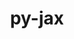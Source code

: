 ---
title: "py-jax"
layout: cache
categories: [package, develop]
meta: {"versions": ["0.4.23", "0.4.30", "0.4.31", "0.4.4"], "compilers": ["gcc@=11.4.0", "gcc@=9.4.0"], "oss": ["ubuntu20.04", "ubuntu22.04"], "platforms": ["linux"], "targets": ["neoverse_v1", "ppc64le", "x86_64_v3"], "stacks": ["e4s", "e4s-neoverse_v1", "e4s-power", "ml-linux-x86_64-cpu", "ml-linux-x86_64-cuda", "root"], "num_specs": 104, "num_specs_by_stack": {"root": 104, "e4s-power": 2, "e4s-neoverse_v1": 3, "ml-linux-x86_64-cuda": 5, "ml-linux-x86_64-cpu": 5, "e4s": 3}}
spec_details: [{"hash": "oaro3t2nt4hst43iwvtwwnfg7y76kdvm", "compiler": "gcc@=9.4.0", "versions": ["0.4.4"], "os": "ubuntu20.04", "platform": "linux", "target": "ppc64le", "variants": ["build_system=python_pip"], "stacks": ["root"], "size": "-", "tarball": "https://binaries.spack.io/develop/build_cache/linux-ubuntu20.04-ppc64le/gcc-9.4.0/py-jax-0.4.4/linux-ubuntu20.04-ppc64le-gcc-9.4.0-py-jax-0.4.4-oaro3t2nt4hst43iwvtwwnfg7y76kdvm.spack"}, {"hash": "dccth2jz7gqdrg4idaai7tel57sifqyf", "compiler": "gcc@=9.4.0", "versions": ["0.4.4"], "os": "ubuntu20.04", "platform": "linux", "target": "ppc64le", "variants": ["build_system=python_pip"], "stacks": ["root"], "size": "-", "tarball": "https://binaries.spack.io/develop/build_cache/linux-ubuntu20.04-ppc64le/gcc-9.4.0/py-jax-0.4.4/linux-ubuntu20.04-ppc64le-gcc-9.4.0-py-jax-0.4.4-dccth2jz7gqdrg4idaai7tel57sifqyf.spack"}, {"hash": "6dlxynffotd5rkxw5q2dsenbpqalytog", "compiler": "gcc@=9.4.0", "versions": ["0.4.4"], "os": "ubuntu20.04", "platform": "linux", "target": "ppc64le", "variants": ["build_system=python_pip"], "stacks": ["root"], "size": "-", "tarball": "https://binaries.spack.io/develop/build_cache/linux-ubuntu20.04-ppc64le/gcc-9.4.0/py-jax-0.4.4/linux-ubuntu20.04-ppc64le-gcc-9.4.0-py-jax-0.4.4-6dlxynffotd5rkxw5q2dsenbpqalytog.spack"}, {"hash": "gkgjfyw2xqquckhpsajz46fyd6gcrnwx", "compiler": "gcc@=9.4.0", "versions": ["0.4.4"], "os": "ubuntu20.04", "platform": "linux", "target": "ppc64le", "variants": ["build_system=python_pip"], "stacks": ["root"], "size": "-", "tarball": "https://binaries.spack.io/develop/build_cache/linux-ubuntu20.04-ppc64le/gcc-9.4.0/py-jax-0.4.4/linux-ubuntu20.04-ppc64le-gcc-9.4.0-py-jax-0.4.4-gkgjfyw2xqquckhpsajz46fyd6gcrnwx.spack"}, {"hash": "j3tche2fswq6nqj3cmkdz7gwjjz3rabn", "compiler": "gcc@=9.4.0", "versions": ["0.4.4"], "os": "ubuntu20.04", "platform": "linux", "target": "ppc64le", "variants": ["build_system=python_pip"], "stacks": ["root"], "size": "-", "tarball": "https://binaries.spack.io/develop/build_cache/linux-ubuntu20.04-ppc64le/gcc-9.4.0/py-jax-0.4.4/linux-ubuntu20.04-ppc64le-gcc-9.4.0-py-jax-0.4.4-j3tche2fswq6nqj3cmkdz7gwjjz3rabn.spack"}, {"hash": "eavczv3z2qdstg4hcxho6r3sot4z6rhy", "compiler": "gcc@=9.4.0", "versions": ["0.4.4"], "os": "ubuntu20.04", "platform": "linux", "target": "ppc64le", "variants": ["build_system=python_pip"], "stacks": ["root"], "size": "-", "tarball": "https://binaries.spack.io/develop/build_cache/linux-ubuntu20.04-ppc64le/gcc-9.4.0/py-jax-0.4.4/linux-ubuntu20.04-ppc64le-gcc-9.4.0-py-jax-0.4.4-eavczv3z2qdstg4hcxho6r3sot4z6rhy.spack"}, {"hash": "ltvii2ttt3jrdphb5dc7wg7uiddokhud", "compiler": "gcc@=9.4.0", "versions": ["0.4.4"], "os": "ubuntu20.04", "platform": "linux", "target": "ppc64le", "variants": ["build_system=python_pip"], "stacks": ["e4s-power", "root"], "size": "-", "tarball": "https://binaries.spack.io/develop/build_cache/linux-ubuntu20.04-ppc64le/gcc-9.4.0/py-jax-0.4.4/linux-ubuntu20.04-ppc64le-gcc-9.4.0-py-jax-0.4.4-ltvii2ttt3jrdphb5dc7wg7uiddokhud.spack"}, {"hash": "olwnu6445pr4s7jhwvp5a54evs5cqzsd", "compiler": "gcc@=9.4.0", "versions": ["0.4.4"], "os": "ubuntu20.04", "platform": "linux", "target": "ppc64le", "variants": ["build_system=python_pip"], "stacks": ["root"], "size": "-", "tarball": "https://binaries.spack.io/develop/build_cache/linux-ubuntu20.04-ppc64le/gcc-9.4.0/py-jax-0.4.4/linux-ubuntu20.04-ppc64le-gcc-9.4.0-py-jax-0.4.4-olwnu6445pr4s7jhwvp5a54evs5cqzsd.spack"}, {"hash": "tpeuwmims45ovlxyew2rgdse7fleqdk3", "compiler": "gcc@=9.4.0", "versions": ["0.4.4"], "os": "ubuntu20.04", "platform": "linux", "target": "ppc64le", "variants": ["build_system=python_pip"], "stacks": ["root"], "size": "-", "tarball": "https://binaries.spack.io/develop/build_cache/linux-ubuntu20.04-ppc64le/gcc-9.4.0/py-jax-0.4.4/linux-ubuntu20.04-ppc64le-gcc-9.4.0-py-jax-0.4.4-tpeuwmims45ovlxyew2rgdse7fleqdk3.spack"}, {"hash": "kemopgbcikyp4lbkd47h4mgryfal2lyw", "compiler": "gcc@=9.4.0", "versions": ["0.4.4"], "os": "ubuntu20.04", "platform": "linux", "target": "ppc64le", "variants": ["build_system=python_pip"], "stacks": ["root"], "size": "-", "tarball": "https://binaries.spack.io/develop/build_cache/linux-ubuntu20.04-ppc64le/gcc-9.4.0/py-jax-0.4.4/linux-ubuntu20.04-ppc64le-gcc-9.4.0-py-jax-0.4.4-kemopgbcikyp4lbkd47h4mgryfal2lyw.spack"}, {"hash": "skc7xzs5v63zwlllduosywxssfkwydlc", "compiler": "gcc@=9.4.0", "versions": ["0.4.4"], "os": "ubuntu20.04", "platform": "linux", "target": "ppc64le", "variants": ["build_system=python_pip"], "stacks": ["root"], "size": "-", "tarball": "https://binaries.spack.io/develop/build_cache/linux-ubuntu20.04-ppc64le/gcc-9.4.0/py-jax-0.4.4/linux-ubuntu20.04-ppc64le-gcc-9.4.0-py-jax-0.4.4-skc7xzs5v63zwlllduosywxssfkwydlc.spack"}, {"hash": "2o4j2ryskdgq7ahn6v7bnrzgijrcxqrv", "compiler": "gcc@=9.4.0", "versions": ["0.4.4"], "os": "ubuntu20.04", "platform": "linux", "target": "ppc64le", "variants": ["build_system=python_pip"], "stacks": ["root"], "size": "-", "tarball": "https://binaries.spack.io/develop/build_cache/linux-ubuntu20.04-ppc64le/gcc-9.4.0/py-jax-0.4.4/linux-ubuntu20.04-ppc64le-gcc-9.4.0-py-jax-0.4.4-2o4j2ryskdgq7ahn6v7bnrzgijrcxqrv.spack"}, {"hash": "z7fvguf47etgds4wz4gkn6qutfgaqkku", "compiler": "gcc@=9.4.0", "versions": ["0.4.4"], "os": "ubuntu20.04", "platform": "linux", "target": "ppc64le", "variants": ["build_system=python_pip"], "stacks": ["e4s-power", "root"], "size": "-", "tarball": "https://binaries.spack.io/develop/build_cache/linux-ubuntu20.04-ppc64le/gcc-9.4.0/py-jax-0.4.4/linux-ubuntu20.04-ppc64le-gcc-9.4.0-py-jax-0.4.4-z7fvguf47etgds4wz4gkn6qutfgaqkku.spack"}, {"hash": "4dt5wxjz5zwarasnrh5bortfuxcalndm", "compiler": "gcc@=9.4.0", "versions": ["0.4.4"], "os": "ubuntu20.04", "platform": "linux", "target": "ppc64le", "variants": ["build_system=python_pip"], "stacks": ["root"], "size": "-", "tarball": "https://binaries.spack.io/develop/build_cache/linux-ubuntu20.04-ppc64le/gcc-9.4.0/py-jax-0.4.4/linux-ubuntu20.04-ppc64le-gcc-9.4.0-py-jax-0.4.4-4dt5wxjz5zwarasnrh5bortfuxcalndm.spack"}, {"hash": "bvh4adrgp3zlbl6fjcuopm3q2bzzl6uq", "compiler": "gcc@=11.4.0", "versions": ["0.4.30"], "os": "ubuntu22.04", "platform": "linux", "target": "neoverse_v1", "variants": ["build_system=python_pip"], "stacks": ["root"], "size": "-", "tarball": "https://binaries.spack.io/develop/build_cache/linux-ubuntu22.04-neoverse_v1/gcc-11.4.0/py-jax-0.4.30/linux-ubuntu22.04-neoverse_v1-gcc-11.4.0-py-jax-0.4.30-bvh4adrgp3zlbl6fjcuopm3q2bzzl6uq.spack"}, {"hash": "jpy4y4heaeuxcxogg2mnawl2m6wjxlet", "compiler": "gcc@=11.4.0", "versions": ["0.4.30"], "os": "ubuntu22.04", "platform": "linux", "target": "neoverse_v1", "variants": ["build_system=python_pip"], "stacks": ["root"], "size": "-", "tarball": "https://binaries.spack.io/develop/build_cache/linux-ubuntu22.04-neoverse_v1/gcc-11.4.0/py-jax-0.4.30/linux-ubuntu22.04-neoverse_v1-gcc-11.4.0-py-jax-0.4.30-jpy4y4heaeuxcxogg2mnawl2m6wjxlet.spack"}, {"hash": "c5z4z7sar3a2nsxdxb7ur3cqs7d2kki5", "compiler": "gcc@=11.4.0", "versions": ["0.4.30"], "os": "ubuntu22.04", "platform": "linux", "target": "neoverse_v1", "variants": ["build_system=python_pip"], "stacks": ["root"], "size": "-", "tarball": "https://binaries.spack.io/develop/build_cache/linux-ubuntu22.04-neoverse_v1/gcc-11.4.0/py-jax-0.4.30/linux-ubuntu22.04-neoverse_v1-gcc-11.4.0-py-jax-0.4.30-c5z4z7sar3a2nsxdxb7ur3cqs7d2kki5.spack"}, {"hash": "crpfyvk5b2feqfinrakv6c3qlwinaoxv", "compiler": "gcc@=11.4.0", "versions": ["0.4.30"], "os": "ubuntu22.04", "platform": "linux", "target": "neoverse_v1", "variants": ["build_system=python_pip"], "stacks": ["root"], "size": "-", "tarball": "https://binaries.spack.io/develop/build_cache/linux-ubuntu22.04-neoverse_v1/gcc-11.4.0/py-jax-0.4.30/linux-ubuntu22.04-neoverse_v1-gcc-11.4.0-py-jax-0.4.30-crpfyvk5b2feqfinrakv6c3qlwinaoxv.spack"}, {"hash": "iuelop5wkvhmyocwpsf3n5wdu6e6srps", "compiler": "gcc@=11.4.0", "versions": ["0.4.30"], "os": "ubuntu22.04", "platform": "linux", "target": "neoverse_v1", "variants": ["build_system=python_pip"], "stacks": ["root"], "size": "-", "tarball": "https://binaries.spack.io/develop/build_cache/linux-ubuntu22.04-neoverse_v1/gcc-11.4.0/py-jax-0.4.30/linux-ubuntu22.04-neoverse_v1-gcc-11.4.0-py-jax-0.4.30-iuelop5wkvhmyocwpsf3n5wdu6e6srps.spack"}, {"hash": "cthz4aqwpvo2nycq5lotq7n4eadcchdy", "compiler": "gcc@=11.4.0", "versions": ["0.4.30"], "os": "ubuntu22.04", "platform": "linux", "target": "neoverse_v1", "variants": ["build_system=python_pip"], "stacks": ["root"], "size": "-", "tarball": "https://binaries.spack.io/develop/build_cache/linux-ubuntu22.04-neoverse_v1/gcc-11.4.0/py-jax-0.4.30/linux-ubuntu22.04-neoverse_v1-gcc-11.4.0-py-jax-0.4.30-cthz4aqwpvo2nycq5lotq7n4eadcchdy.spack"}, {"hash": "rgge5hfhxrofhs5q4jgovucudamovs6a", "compiler": "gcc@=11.4.0", "versions": ["0.4.30"], "os": "ubuntu22.04", "platform": "linux", "target": "neoverse_v1", "variants": ["build_system=python_pip"], "stacks": ["root"], "size": "-", "tarball": "https://binaries.spack.io/develop/build_cache/linux-ubuntu22.04-neoverse_v1/gcc-11.4.0/py-jax-0.4.30/linux-ubuntu22.04-neoverse_v1-gcc-11.4.0-py-jax-0.4.30-rgge5hfhxrofhs5q4jgovucudamovs6a.spack"}, {"hash": "h3li6o7p2y443zd7fn6ti7qjhri3hn5r", "compiler": "gcc@=11.4.0", "versions": ["0.4.30"], "os": "ubuntu22.04", "platform": "linux", "target": "neoverse_v1", "variants": ["build_system=python_pip"], "stacks": ["root"], "size": "-", "tarball": "https://binaries.spack.io/develop/build_cache/linux-ubuntu22.04-neoverse_v1/gcc-11.4.0/py-jax-0.4.30/linux-ubuntu22.04-neoverse_v1-gcc-11.4.0-py-jax-0.4.30-h3li6o7p2y443zd7fn6ti7qjhri3hn5r.spack"}, {"hash": "ukhavglow7ycfhfnnuepusxb5sn734mk", "compiler": "gcc@=11.4.0", "versions": ["0.4.30"], "os": "ubuntu22.04", "platform": "linux", "target": "neoverse_v1", "variants": ["build_system=python_pip"], "stacks": ["root"], "size": "-", "tarball": "https://binaries.spack.io/develop/build_cache/linux-ubuntu22.04-neoverse_v1/gcc-11.4.0/py-jax-0.4.30/linux-ubuntu22.04-neoverse_v1-gcc-11.4.0-py-jax-0.4.30-ukhavglow7ycfhfnnuepusxb5sn734mk.spack"}, {"hash": "yix2oah7dnokzwk4vogl52wxzl4yspxw", "compiler": "gcc@=11.4.0", "versions": ["0.4.30"], "os": "ubuntu22.04", "platform": "linux", "target": "neoverse_v1", "variants": ["build_system=python_pip"], "stacks": ["root"], "size": "-", "tarball": "https://binaries.spack.io/develop/build_cache/linux-ubuntu22.04-neoverse_v1/gcc-11.4.0/py-jax-0.4.30/linux-ubuntu22.04-neoverse_v1-gcc-11.4.0-py-jax-0.4.30-yix2oah7dnokzwk4vogl52wxzl4yspxw.spack"}, {"hash": "3kydzowmuuxu62o73kw45hjrm4pf2hir", "compiler": "gcc@=11.4.0", "versions": ["0.4.30"], "os": "ubuntu22.04", "platform": "linux", "target": "neoverse_v1", "variants": ["build_system=python_pip"], "stacks": ["root"], "size": "-", "tarball": "https://binaries.spack.io/develop/build_cache/linux-ubuntu22.04-neoverse_v1/gcc-11.4.0/py-jax-0.4.30/linux-ubuntu22.04-neoverse_v1-gcc-11.4.0-py-jax-0.4.30-3kydzowmuuxu62o73kw45hjrm4pf2hir.spack"}, {"hash": "chapqeyl4z34ld7cheqohwmkstqrcx55", "compiler": "gcc@=11.4.0", "versions": ["0.4.31"], "os": "ubuntu22.04", "platform": "linux", "target": "neoverse_v1", "variants": ["build_system=python_pip"], "stacks": ["e4s-neoverse_v1", "root"], "size": "-", "tarball": "https://binaries.spack.io/develop/build_cache/linux-ubuntu22.04-neoverse_v1/gcc-11.4.0/py-jax-0.4.31/linux-ubuntu22.04-neoverse_v1-gcc-11.4.0-py-jax-0.4.31-chapqeyl4z34ld7cheqohwmkstqrcx55.spack"}, {"hash": "vslraaggpp6d3osvjwl27dhshgx2icpc", "compiler": "gcc@=11.4.0", "versions": ["0.4.30"], "os": "ubuntu22.04", "platform": "linux", "target": "neoverse_v1", "variants": ["build_system=python_pip"], "stacks": ["e4s-neoverse_v1", "root"], "size": "-", "tarball": "https://binaries.spack.io/develop/build_cache/linux-ubuntu22.04-neoverse_v1/gcc-11.4.0/py-jax-0.4.30/linux-ubuntu22.04-neoverse_v1-gcc-11.4.0-py-jax-0.4.30-vslraaggpp6d3osvjwl27dhshgx2icpc.spack"}, {"hash": "rlcsrmjlxb5gpqpdoxjrhq3j3xbwdbvt", "compiler": "gcc@=11.4.0", "versions": ["0.4.31"], "os": "ubuntu22.04", "platform": "linux", "target": "neoverse_v1", "variants": ["build_system=python_pip"], "stacks": ["e4s-neoverse_v1", "root"], "size": "-", "tarball": "https://binaries.spack.io/develop/build_cache/linux-ubuntu22.04-neoverse_v1/gcc-11.4.0/py-jax-0.4.31/linux-ubuntu22.04-neoverse_v1-gcc-11.4.0-py-jax-0.4.31-rlcsrmjlxb5gpqpdoxjrhq3j3xbwdbvt.spack"}, {"hash": "ythjbhothdwktkfcvmyxbxq6upfh3zdd", "compiler": "gcc@=11.4.0", "versions": ["0.4.30"], "os": "ubuntu22.04", "platform": "linux", "target": "neoverse_v1", "variants": ["build_system=python_pip"], "stacks": ["root"], "size": "-", "tarball": "https://binaries.spack.io/develop/build_cache/linux-ubuntu22.04-neoverse_v1/gcc-11.4.0/py-jax-0.4.30/linux-ubuntu22.04-neoverse_v1-gcc-11.4.0-py-jax-0.4.30-ythjbhothdwktkfcvmyxbxq6upfh3zdd.spack"}, {"hash": "pee5pqui7bunn3myzb7cixq2qxtpkubb", "compiler": "gcc@=11.4.0", "versions": ["0.4.23"], "os": "ubuntu22.04", "platform": "linux", "target": "x86_64_v3", "variants": ["build_system=python_pip"], "stacks": ["root"], "size": "-", "tarball": "https://binaries.spack.io/develop/build_cache/linux-ubuntu22.04-x86_64_v3/gcc-11.4.0/py-jax-0.4.23/linux-ubuntu22.04-x86_64_v3-gcc-11.4.0-py-jax-0.4.23-pee5pqui7bunn3myzb7cixq2qxtpkubb.spack"}, {"hash": "p4zyc4wpqrcvd2rg35oyix5eld3pt4oa", "compiler": "gcc@=11.4.0", "versions": ["0.4.23"], "os": "ubuntu22.04", "platform": "linux", "target": "x86_64_v3", "variants": ["build_system=python_pip"], "stacks": ["root"], "size": "-", "tarball": "https://binaries.spack.io/develop/build_cache/linux-ubuntu22.04-x86_64_v3/gcc-11.4.0/py-jax-0.4.23/linux-ubuntu22.04-x86_64_v3-gcc-11.4.0-py-jax-0.4.23-p4zyc4wpqrcvd2rg35oyix5eld3pt4oa.spack"}, {"hash": "o3fto224qnkuznis5yoea5p73uvnahf4", "compiler": "gcc@=11.4.0", "versions": ["0.4.23"], "os": "ubuntu22.04", "platform": "linux", "target": "x86_64_v3", "variants": ["build_system=python_pip"], "stacks": ["root", "ml-linux-x86_64-cuda"], "size": "-", "tarball": "https://binaries.spack.io/develop/build_cache/linux-ubuntu22.04-x86_64_v3/gcc-11.4.0/py-jax-0.4.23/linux-ubuntu22.04-x86_64_v3-gcc-11.4.0-py-jax-0.4.23-o3fto224qnkuznis5yoea5p73uvnahf4.spack"}, {"hash": "mlr7lglynco6favwpwjgz3hh5rssc3f2", "compiler": "gcc@=11.4.0", "versions": ["0.4.23"], "os": "ubuntu22.04", "platform": "linux", "target": "x86_64_v3", "variants": ["build_system=python_pip"], "stacks": ["root"], "size": "-", "tarball": "https://binaries.spack.io/develop/build_cache/linux-ubuntu22.04-x86_64_v3/gcc-11.4.0/py-jax-0.4.23/linux-ubuntu22.04-x86_64_v3-gcc-11.4.0-py-jax-0.4.23-mlr7lglynco6favwpwjgz3hh5rssc3f2.spack"}, {"hash": "4l5lc4mt2rohxjm6bs6xiqmzs4be43rs", "compiler": "gcc@=11.4.0", "versions": ["0.4.23"], "os": "ubuntu22.04", "platform": "linux", "target": "x86_64_v3", "variants": ["build_system=python_pip"], "stacks": ["root"], "size": "-", "tarball": "https://binaries.spack.io/develop/build_cache/linux-ubuntu22.04-x86_64_v3/gcc-11.4.0/py-jax-0.4.23/linux-ubuntu22.04-x86_64_v3-gcc-11.4.0-py-jax-0.4.23-4l5lc4mt2rohxjm6bs6xiqmzs4be43rs.spack"}, {"hash": "dkczr3b6yckgf2quxbsfd4mmyqpczi5y", "compiler": "gcc@=11.4.0", "versions": ["0.4.23"], "os": "ubuntu22.04", "platform": "linux", "target": "x86_64_v3", "variants": ["build_system=python_pip"], "stacks": ["root"], "size": "-", "tarball": "https://binaries.spack.io/develop/build_cache/linux-ubuntu22.04-x86_64_v3/gcc-11.4.0/py-jax-0.4.23/linux-ubuntu22.04-x86_64_v3-gcc-11.4.0-py-jax-0.4.23-dkczr3b6yckgf2quxbsfd4mmyqpczi5y.spack"}, {"hash": "kusy2aweuln2uodor3sihocmu3bqf6lu", "compiler": "gcc@=11.4.0", "versions": ["0.4.23"], "os": "ubuntu22.04", "platform": "linux", "target": "x86_64_v3", "variants": ["build_system=python_pip"], "stacks": ["root"], "size": "-", "tarball": "https://binaries.spack.io/develop/build_cache/linux-ubuntu22.04-x86_64_v3/gcc-11.4.0/py-jax-0.4.23/linux-ubuntu22.04-x86_64_v3-gcc-11.4.0-py-jax-0.4.23-kusy2aweuln2uodor3sihocmu3bqf6lu.spack"}, {"hash": "fm7l5walare7cljrrnazzbzedccpysdr", "compiler": "gcc@=11.4.0", "versions": ["0.4.23"], "os": "ubuntu22.04", "platform": "linux", "target": "x86_64_v3", "variants": ["build_system=python_pip"], "stacks": ["root"], "size": "-", "tarball": "https://binaries.spack.io/develop/build_cache/linux-ubuntu22.04-x86_64_v3/gcc-11.4.0/py-jax-0.4.23/linux-ubuntu22.04-x86_64_v3-gcc-11.4.0-py-jax-0.4.23-fm7l5walare7cljrrnazzbzedccpysdr.spack"}, {"hash": "dh2y4nvytzpnziu325jafcv5zill6ff7", "compiler": "gcc@=11.4.0", "versions": ["0.4.23"], "os": "ubuntu22.04", "platform": "linux", "target": "x86_64_v3", "variants": ["build_system=python_pip"], "stacks": ["root"], "size": "-", "tarball": "https://binaries.spack.io/develop/build_cache/linux-ubuntu22.04-x86_64_v3/gcc-11.4.0/py-jax-0.4.23/linux-ubuntu22.04-x86_64_v3-gcc-11.4.0-py-jax-0.4.23-dh2y4nvytzpnziu325jafcv5zill6ff7.spack"}, {"hash": "em6erwjhsbyxo6w2nhkczqutb2sojick", "compiler": "gcc@=11.4.0", "versions": ["0.4.23"], "os": "ubuntu22.04", "platform": "linux", "target": "x86_64_v3", "variants": ["build_system=python_pip"], "stacks": ["root"], "size": "-", "tarball": "https://binaries.spack.io/develop/build_cache/linux-ubuntu22.04-x86_64_v3/gcc-11.4.0/py-jax-0.4.23/linux-ubuntu22.04-x86_64_v3-gcc-11.4.0-py-jax-0.4.23-em6erwjhsbyxo6w2nhkczqutb2sojick.spack"}, {"hash": "ci3jqjjt3moohsry34ny7uhzlufab2q7", "compiler": "gcc@=11.4.0", "versions": ["0.4.23"], "os": "ubuntu22.04", "platform": "linux", "target": "x86_64_v3", "variants": ["build_system=python_pip"], "stacks": ["root"], "size": "-", "tarball": "https://binaries.spack.io/develop/build_cache/linux-ubuntu22.04-x86_64_v3/gcc-11.4.0/py-jax-0.4.23/linux-ubuntu22.04-x86_64_v3-gcc-11.4.0-py-jax-0.4.23-ci3jqjjt3moohsry34ny7uhzlufab2q7.spack"}, {"hash": "kl2lg7b7jwlvche74t2odgnr63w6adjl", "compiler": "gcc@=11.4.0", "versions": ["0.4.23"], "os": "ubuntu22.04", "platform": "linux", "target": "x86_64_v3", "variants": ["build_system=python_pip"], "stacks": ["root"], "size": "-", "tarball": "https://binaries.spack.io/develop/build_cache/linux-ubuntu22.04-x86_64_v3/gcc-11.4.0/py-jax-0.4.23/linux-ubuntu22.04-x86_64_v3-gcc-11.4.0-py-jax-0.4.23-kl2lg7b7jwlvche74t2odgnr63w6adjl.spack"}, {"hash": "lr4xpdlgd7nfuboqvxa6nqgztyaust7k", "compiler": "gcc@=11.4.0", "versions": ["0.4.30"], "os": "ubuntu22.04", "platform": "linux", "target": "x86_64_v3", "variants": ["build_system=python_pip"], "stacks": ["root"], "size": "-", "tarball": "https://binaries.spack.io/develop/build_cache/linux-ubuntu22.04-x86_64_v3/gcc-11.4.0/py-jax-0.4.30/linux-ubuntu22.04-x86_64_v3-gcc-11.4.0-py-jax-0.4.30-lr4xpdlgd7nfuboqvxa6nqgztyaust7k.spack"}, {"hash": "d6kimtexwa5blxzovddcjbrudfp7zk2e", "compiler": "gcc@=11.4.0", "versions": ["0.4.23"], "os": "ubuntu22.04", "platform": "linux", "target": "x86_64_v3", "variants": ["build_system=python_pip"], "stacks": ["root"], "size": "-", "tarball": "https://binaries.spack.io/develop/build_cache/linux-ubuntu22.04-x86_64_v3/gcc-11.4.0/py-jax-0.4.23/linux-ubuntu22.04-x86_64_v3-gcc-11.4.0-py-jax-0.4.23-d6kimtexwa5blxzovddcjbrudfp7zk2e.spack"}, {"hash": "mfvpv4ivljdhxjq2luci6sxrojqhqmcj", "compiler": "gcc@=11.4.0", "versions": ["0.4.23"], "os": "ubuntu22.04", "platform": "linux", "target": "x86_64_v3", "variants": ["build_system=python_pip"], "stacks": ["root"], "size": "-", "tarball": "https://binaries.spack.io/develop/build_cache/linux-ubuntu22.04-x86_64_v3/gcc-11.4.0/py-jax-0.4.23/linux-ubuntu22.04-x86_64_v3-gcc-11.4.0-py-jax-0.4.23-mfvpv4ivljdhxjq2luci6sxrojqhqmcj.spack"}, {"hash": "2gugax2y2ztkvpd3j7ovupplowgwanbe", "compiler": "gcc@=11.4.0", "versions": ["0.4.23"], "os": "ubuntu22.04", "platform": "linux", "target": "x86_64_v3", "variants": ["build_system=python_pip"], "stacks": ["root"], "size": "-", "tarball": "https://binaries.spack.io/develop/build_cache/linux-ubuntu22.04-x86_64_v3/gcc-11.4.0/py-jax-0.4.23/linux-ubuntu22.04-x86_64_v3-gcc-11.4.0-py-jax-0.4.23-2gugax2y2ztkvpd3j7ovupplowgwanbe.spack"}, {"hash": "lqyhbcvoi5fbsqdkvztqno7l7leatgnq", "compiler": "gcc@=11.4.0", "versions": ["0.4.23"], "os": "ubuntu22.04", "platform": "linux", "target": "x86_64_v3", "variants": ["build_system=python_pip"], "stacks": ["ml-linux-x86_64-cpu", "root"], "size": "-", "tarball": "https://binaries.spack.io/develop/build_cache/linux-ubuntu22.04-x86_64_v3/gcc-11.4.0/py-jax-0.4.23/linux-ubuntu22.04-x86_64_v3-gcc-11.4.0-py-jax-0.4.23-lqyhbcvoi5fbsqdkvztqno7l7leatgnq.spack"}, {"hash": "5lsswtapaailieera67zoqu6arvlv6af", "compiler": "gcc@=11.4.0", "versions": ["0.4.23"], "os": "ubuntu22.04", "platform": "linux", "target": "x86_64_v3", "variants": ["build_system=python_pip"], "stacks": ["root"], "size": "-", "tarball": "https://binaries.spack.io/develop/build_cache/linux-ubuntu22.04-x86_64_v3/gcc-11.4.0/py-jax-0.4.23/linux-ubuntu22.04-x86_64_v3-gcc-11.4.0-py-jax-0.4.23-5lsswtapaailieera67zoqu6arvlv6af.spack"}, {"hash": "mwad6jaw6pobzdnd6mijfxmefldfi676", "compiler": "gcc@=11.4.0", "versions": ["0.4.23"], "os": "ubuntu22.04", "platform": "linux", "target": "x86_64_v3", "variants": ["build_system=python_pip"], "stacks": ["root"], "size": "-", "tarball": "https://binaries.spack.io/develop/build_cache/linux-ubuntu22.04-x86_64_v3/gcc-11.4.0/py-jax-0.4.23/linux-ubuntu22.04-x86_64_v3-gcc-11.4.0-py-jax-0.4.23-mwad6jaw6pobzdnd6mijfxmefldfi676.spack"}, {"hash": "6rtissipbqoexr3gtem6lkck3ozx7imx", "compiler": "gcc@=11.4.0", "versions": ["0.4.23"], "os": "ubuntu22.04", "platform": "linux", "target": "x86_64_v3", "variants": ["build_system=python_pip"], "stacks": ["root"], "size": "-", "tarball": "https://binaries.spack.io/develop/build_cache/linux-ubuntu22.04-x86_64_v3/gcc-11.4.0/py-jax-0.4.23/linux-ubuntu22.04-x86_64_v3-gcc-11.4.0-py-jax-0.4.23-6rtissipbqoexr3gtem6lkck3ozx7imx.spack"}, {"hash": "bihljphtv5vqttwus36mjpxozngmcvcx", "compiler": "gcc@=11.4.0", "versions": ["0.4.23"], "os": "ubuntu22.04", "platform": "linux", "target": "x86_64_v3", "variants": ["build_system=python_pip"], "stacks": ["root"], "size": "-", "tarball": "https://binaries.spack.io/develop/build_cache/linux-ubuntu22.04-x86_64_v3/gcc-11.4.0/py-jax-0.4.23/linux-ubuntu22.04-x86_64_v3-gcc-11.4.0-py-jax-0.4.23-bihljphtv5vqttwus36mjpxozngmcvcx.spack"}, {"hash": "rqu226f3la52p7qhwsyotrw6mgxx3hiw", "compiler": "gcc@=11.4.0", "versions": ["0.4.23"], "os": "ubuntu22.04", "platform": "linux", "target": "x86_64_v3", "variants": ["build_system=python_pip"], "stacks": ["root"], "size": "-", "tarball": "https://binaries.spack.io/develop/build_cache/linux-ubuntu22.04-x86_64_v3/gcc-11.4.0/py-jax-0.4.23/linux-ubuntu22.04-x86_64_v3-gcc-11.4.0-py-jax-0.4.23-rqu226f3la52p7qhwsyotrw6mgxx3hiw.spack"}, {"hash": "ejm7cndfpyxhgu3sdiuftbn2rtxmjfjt", "compiler": "gcc@=11.4.0", "versions": ["0.4.30"], "os": "ubuntu22.04", "platform": "linux", "target": "x86_64_v3", "variants": ["build_system=python_pip"], "stacks": ["root"], "size": "-", "tarball": "https://binaries.spack.io/develop/build_cache/linux-ubuntu22.04-x86_64_v3/gcc-11.4.0/py-jax-0.4.30/linux-ubuntu22.04-x86_64_v3-gcc-11.4.0-py-jax-0.4.30-ejm7cndfpyxhgu3sdiuftbn2rtxmjfjt.spack"}, {"hash": "vngzyrtd4ajcbgt3jtlmnn3oulba7mfb", "compiler": "gcc@=11.4.0", "versions": ["0.4.23"], "os": "ubuntu22.04", "platform": "linux", "target": "x86_64_v3", "variants": ["build_system=python_pip"], "stacks": ["root"], "size": "-", "tarball": "https://binaries.spack.io/develop/build_cache/linux-ubuntu22.04-x86_64_v3/gcc-11.4.0/py-jax-0.4.23/linux-ubuntu22.04-x86_64_v3-gcc-11.4.0-py-jax-0.4.23-vngzyrtd4ajcbgt3jtlmnn3oulba7mfb.spack"}, {"hash": "drzd55vp5d3tpgpwhnu4zn3qwduzhbdr", "compiler": "gcc@=11.4.0", "versions": ["0.4.30"], "os": "ubuntu22.04", "platform": "linux", "target": "x86_64_v3", "variants": ["build_system=python_pip"], "stacks": ["root"], "size": "-", "tarball": "https://binaries.spack.io/develop/build_cache/linux-ubuntu22.04-x86_64_v3/gcc-11.4.0/py-jax-0.4.30/linux-ubuntu22.04-x86_64_v3-gcc-11.4.0-py-jax-0.4.30-drzd55vp5d3tpgpwhnu4zn3qwduzhbdr.spack"}, {"hash": "wkcltx32gva63lcpqwfhhwfkusrgdwef", "compiler": "gcc@=11.4.0", "versions": ["0.4.23"], "os": "ubuntu22.04", "platform": "linux", "target": "x86_64_v3", "variants": ["build_system=python_pip"], "stacks": ["root", "ml-linux-x86_64-cuda"], "size": "-", "tarball": "https://binaries.spack.io/develop/build_cache/linux-ubuntu22.04-x86_64_v3/gcc-11.4.0/py-jax-0.4.23/linux-ubuntu22.04-x86_64_v3-gcc-11.4.0-py-jax-0.4.23-wkcltx32gva63lcpqwfhhwfkusrgdwef.spack"}, {"hash": "hykj6enwmzf2tfe4sogzykglfgsj745r", "compiler": "gcc@=11.4.0", "versions": ["0.4.30"], "os": "ubuntu22.04", "platform": "linux", "target": "x86_64_v3", "variants": ["build_system=python_pip"], "stacks": ["root"], "size": "-", "tarball": "https://binaries.spack.io/develop/build_cache/linux-ubuntu22.04-x86_64_v3/gcc-11.4.0/py-jax-0.4.30/linux-ubuntu22.04-x86_64_v3-gcc-11.4.0-py-jax-0.4.30-hykj6enwmzf2tfe4sogzykglfgsj745r.spack"}, {"hash": "qayldcqtlywwa3onlczfrupvxbxsec4m", "compiler": "gcc@=11.4.0", "versions": ["0.4.23"], "os": "ubuntu22.04", "platform": "linux", "target": "x86_64_v3", "variants": ["build_system=python_pip"], "stacks": ["root"], "size": "-", "tarball": "https://binaries.spack.io/develop/build_cache/linux-ubuntu22.04-x86_64_v3/gcc-11.4.0/py-jax-0.4.23/linux-ubuntu22.04-x86_64_v3-gcc-11.4.0-py-jax-0.4.23-qayldcqtlywwa3onlczfrupvxbxsec4m.spack"}, {"hash": "jxgkgul7bridaoakagckxehzhzmxruui", "compiler": "gcc@=11.4.0", "versions": ["0.4.30"], "os": "ubuntu22.04", "platform": "linux", "target": "x86_64_v3", "variants": ["build_system=python_pip"], "stacks": ["root"], "size": "-", "tarball": "https://binaries.spack.io/develop/build_cache/linux-ubuntu22.04-x86_64_v3/gcc-11.4.0/py-jax-0.4.30/linux-ubuntu22.04-x86_64_v3-gcc-11.4.0-py-jax-0.4.30-jxgkgul7bridaoakagckxehzhzmxruui.spack"}, {"hash": "z5y5vcjencuhgbhlhbo77aet23fpislq", "compiler": "gcc@=11.4.0", "versions": ["0.4.23"], "os": "ubuntu22.04", "platform": "linux", "target": "x86_64_v3", "variants": ["build_system=python_pip"], "stacks": ["root"], "size": "-", "tarball": "https://binaries.spack.io/develop/build_cache/linux-ubuntu22.04-x86_64_v3/gcc-11.4.0/py-jax-0.4.23/linux-ubuntu22.04-x86_64_v3-gcc-11.4.0-py-jax-0.4.23-z5y5vcjencuhgbhlhbo77aet23fpislq.spack"}, {"hash": "zpmiqwqwajd636ib4wvyrlpt54hfzbzf", "compiler": "gcc@=11.4.0", "versions": ["0.4.23"], "os": "ubuntu22.04", "platform": "linux", "target": "x86_64_v3", "variants": ["build_system=python_pip"], "stacks": ["root"], "size": "-", "tarball": "https://binaries.spack.io/develop/build_cache/linux-ubuntu22.04-x86_64_v3/gcc-11.4.0/py-jax-0.4.23/linux-ubuntu22.04-x86_64_v3-gcc-11.4.0-py-jax-0.4.23-zpmiqwqwajd636ib4wvyrlpt54hfzbzf.spack"}, {"hash": "ugoynwgzkq4pucis66buabthjmsgnuh5", "compiler": "gcc@=11.4.0", "versions": ["0.4.23"], "os": "ubuntu22.04", "platform": "linux", "target": "x86_64_v3", "variants": ["build_system=python_pip"], "stacks": ["root"], "size": "-", "tarball": "https://binaries.spack.io/develop/build_cache/linux-ubuntu22.04-x86_64_v3/gcc-11.4.0/py-jax-0.4.23/linux-ubuntu22.04-x86_64_v3-gcc-11.4.0-py-jax-0.4.23-ugoynwgzkq4pucis66buabthjmsgnuh5.spack"}, {"hash": "ivcrw74ztnq2ou2ut3ynfuckfw5l722l", "compiler": "gcc@=11.4.0", "versions": ["0.4.30"], "os": "ubuntu22.04", "platform": "linux", "target": "x86_64_v3", "variants": ["build_system=python_pip"], "stacks": ["root"], "size": "-", "tarball": "https://binaries.spack.io/develop/build_cache/linux-ubuntu22.04-x86_64_v3/gcc-11.4.0/py-jax-0.4.30/linux-ubuntu22.04-x86_64_v3-gcc-11.4.0-py-jax-0.4.30-ivcrw74ztnq2ou2ut3ynfuckfw5l722l.spack"}, {"hash": "siliukgrxkaxwcgd5mnknved7nxod2bi", "compiler": "gcc@=11.4.0", "versions": ["0.4.23"], "os": "ubuntu22.04", "platform": "linux", "target": "x86_64_v3", "variants": ["build_system=python_pip"], "stacks": ["root"], "size": "-", "tarball": "https://binaries.spack.io/develop/build_cache/linux-ubuntu22.04-x86_64_v3/gcc-11.4.0/py-jax-0.4.23/linux-ubuntu22.04-x86_64_v3-gcc-11.4.0-py-jax-0.4.23-siliukgrxkaxwcgd5mnknved7nxod2bi.spack"}, {"hash": "gjqaywq4js6iedciosexs3b4l4winxco", "compiler": "gcc@=11.4.0", "versions": ["0.4.30"], "os": "ubuntu22.04", "platform": "linux", "target": "x86_64_v3", "variants": ["build_system=python_pip"], "stacks": ["root"], "size": "-", "tarball": "https://binaries.spack.io/develop/build_cache/linux-ubuntu22.04-x86_64_v3/gcc-11.4.0/py-jax-0.4.30/linux-ubuntu22.04-x86_64_v3-gcc-11.4.0-py-jax-0.4.30-gjqaywq4js6iedciosexs3b4l4winxco.spack"}, {"hash": "te5aj35a56qyvo2mp3zq775w277u37tq", "compiler": "gcc@=11.4.0", "versions": ["0.4.23"], "os": "ubuntu22.04", "platform": "linux", "target": "x86_64_v3", "variants": ["build_system=python_pip"], "stacks": ["ml-linux-x86_64-cpu", "root"], "size": "-", "tarball": "https://binaries.spack.io/develop/build_cache/linux-ubuntu22.04-x86_64_v3/gcc-11.4.0/py-jax-0.4.23/linux-ubuntu22.04-x86_64_v3-gcc-11.4.0-py-jax-0.4.23-te5aj35a56qyvo2mp3zq775w277u37tq.spack"}, {"hash": "jlfzpmcjwyg6sixxt733gwqhafrwi6vq", "compiler": "gcc@=11.4.0", "versions": ["0.4.30"], "os": "ubuntu22.04", "platform": "linux", "target": "x86_64_v3", "variants": ["build_system=python_pip"], "stacks": ["root"], "size": "-", "tarball": "https://binaries.spack.io/develop/build_cache/linux-ubuntu22.04-x86_64_v3/gcc-11.4.0/py-jax-0.4.30/linux-ubuntu22.04-x86_64_v3-gcc-11.4.0-py-jax-0.4.30-jlfzpmcjwyg6sixxt733gwqhafrwi6vq.spack"}, {"hash": "3a4fgxj2bjv4bba2v53bdedzjn7zxqp5", "compiler": "gcc@=11.4.0", "versions": ["0.4.30"], "os": "ubuntu22.04", "platform": "linux", "target": "x86_64_v3", "variants": ["build_system=python_pip"], "stacks": ["root", "ml-linux-x86_64-cuda"], "size": "-", "tarball": "https://binaries.spack.io/develop/build_cache/linux-ubuntu22.04-x86_64_v3/gcc-11.4.0/py-jax-0.4.30/linux-ubuntu22.04-x86_64_v3-gcc-11.4.0-py-jax-0.4.30-3a4fgxj2bjv4bba2v53bdedzjn7zxqp5.spack"}, {"hash": "k27m2yayx5sfpdrhnvbene7kvqe3ucny", "compiler": "gcc@=11.4.0", "versions": ["0.4.30"], "os": "ubuntu22.04", "platform": "linux", "target": "x86_64_v3", "variants": ["build_system=python_pip"], "stacks": ["root"], "size": "-", "tarball": "https://binaries.spack.io/develop/build_cache/linux-ubuntu22.04-x86_64_v3/gcc-11.4.0/py-jax-0.4.30/linux-ubuntu22.04-x86_64_v3-gcc-11.4.0-py-jax-0.4.30-k27m2yayx5sfpdrhnvbene7kvqe3ucny.spack"}, {"hash": "2472xkiflswmo6x22irkd72i37w7vjnu", "compiler": "gcc@=11.4.0", "versions": ["0.4.30"], "os": "ubuntu22.04", "platform": "linux", "target": "x86_64_v3", "variants": ["build_system=python_pip"], "stacks": ["root"], "size": "-", "tarball": "https://binaries.spack.io/develop/build_cache/linux-ubuntu22.04-x86_64_v3/gcc-11.4.0/py-jax-0.4.30/linux-ubuntu22.04-x86_64_v3-gcc-11.4.0-py-jax-0.4.30-2472xkiflswmo6x22irkd72i37w7vjnu.spack"}, {"hash": "mqkdft572ma4wcbbn5m47v6x44irx7m4", "compiler": "gcc@=11.4.0", "versions": ["0.4.30"], "os": "ubuntu22.04", "platform": "linux", "target": "x86_64_v3", "variants": ["build_system=python_pip"], "stacks": ["root"], "size": "-", "tarball": "https://binaries.spack.io/develop/build_cache/linux-ubuntu22.04-x86_64_v3/gcc-11.4.0/py-jax-0.4.30/linux-ubuntu22.04-x86_64_v3-gcc-11.4.0-py-jax-0.4.30-mqkdft572ma4wcbbn5m47v6x44irx7m4.spack"}, {"hash": "atwb6oqcwgwj3bfd7cqlzlx4sdkmimhg", "compiler": "gcc@=11.4.0", "versions": ["0.4.30"], "os": "ubuntu22.04", "platform": "linux", "target": "x86_64_v3", "variants": ["build_system=python_pip"], "stacks": ["root"], "size": "-", "tarball": "https://binaries.spack.io/develop/build_cache/linux-ubuntu22.04-x86_64_v3/gcc-11.4.0/py-jax-0.4.30/linux-ubuntu22.04-x86_64_v3-gcc-11.4.0-py-jax-0.4.30-atwb6oqcwgwj3bfd7cqlzlx4sdkmimhg.spack"}, {"hash": "luwfernxa3hyghhlunfg3tb6bkxehdvd", "compiler": "gcc@=11.4.0", "versions": ["0.4.30"], "os": "ubuntu22.04", "platform": "linux", "target": "x86_64_v3", "variants": ["build_system=python_pip"], "stacks": ["root"], "size": "-", "tarball": "https://binaries.spack.io/develop/build_cache/linux-ubuntu22.04-x86_64_v3/gcc-11.4.0/py-jax-0.4.30/linux-ubuntu22.04-x86_64_v3-gcc-11.4.0-py-jax-0.4.30-luwfernxa3hyghhlunfg3tb6bkxehdvd.spack"}, {"hash": "akomyutxontgidvuilwa6fwei72oohiu", "compiler": "gcc@=11.4.0", "versions": ["0.4.30"], "os": "ubuntu22.04", "platform": "linux", "target": "x86_64_v3", "variants": ["build_system=python_pip"], "stacks": ["root"], "size": "-", "tarball": "https://binaries.spack.io/develop/build_cache/linux-ubuntu22.04-x86_64_v3/gcc-11.4.0/py-jax-0.4.30/linux-ubuntu22.04-x86_64_v3-gcc-11.4.0-py-jax-0.4.30-akomyutxontgidvuilwa6fwei72oohiu.spack"}, {"hash": "na454fy54ttzfcioyztnybbg6zcbdyii", "compiler": "gcc@=11.4.0", "versions": ["0.4.30"], "os": "ubuntu22.04", "platform": "linux", "target": "x86_64_v3", "variants": ["build_system=python_pip"], "stacks": ["root"], "size": "-", "tarball": "https://binaries.spack.io/develop/build_cache/linux-ubuntu22.04-x86_64_v3/gcc-11.4.0/py-jax-0.4.30/linux-ubuntu22.04-x86_64_v3-gcc-11.4.0-py-jax-0.4.30-na454fy54ttzfcioyztnybbg6zcbdyii.spack"}, {"hash": "76qna6quyrojv36p6gpu7rkyoaidsao4", "compiler": "gcc@=11.4.0", "versions": ["0.4.30"], "os": "ubuntu22.04", "platform": "linux", "target": "x86_64_v3", "variants": ["build_system=python_pip"], "stacks": ["root"], "size": "-", "tarball": "https://binaries.spack.io/develop/build_cache/linux-ubuntu22.04-x86_64_v3/gcc-11.4.0/py-jax-0.4.30/linux-ubuntu22.04-x86_64_v3-gcc-11.4.0-py-jax-0.4.30-76qna6quyrojv36p6gpu7rkyoaidsao4.spack"}, {"hash": "kjuz4e7vabvd47obowla2ce44eao7mmi", "compiler": "gcc@=11.4.0", "versions": ["0.4.30"], "os": "ubuntu22.04", "platform": "linux", "target": "x86_64_v3", "variants": ["build_system=python_pip"], "stacks": ["root"], "size": "-", "tarball": "https://binaries.spack.io/develop/build_cache/linux-ubuntu22.04-x86_64_v3/gcc-11.4.0/py-jax-0.4.30/linux-ubuntu22.04-x86_64_v3-gcc-11.4.0-py-jax-0.4.30-kjuz4e7vabvd47obowla2ce44eao7mmi.spack"}, {"hash": "b2q3fm25uwc2ugp6a6a4mr5d743uyaor", "compiler": "gcc@=11.4.0", "versions": ["0.4.30"], "os": "ubuntu22.04", "platform": "linux", "target": "x86_64_v3", "variants": ["build_system=python_pip"], "stacks": ["root"], "size": "-", "tarball": "https://binaries.spack.io/develop/build_cache/linux-ubuntu22.04-x86_64_v3/gcc-11.4.0/py-jax-0.4.30/linux-ubuntu22.04-x86_64_v3-gcc-11.4.0-py-jax-0.4.30-b2q3fm25uwc2ugp6a6a4mr5d743uyaor.spack"}, {"hash": "cgp4v6l6qexjdx5ykndpuitzhk7fjzdq", "compiler": "gcc@=11.4.0", "versions": ["0.4.30"], "os": "ubuntu22.04", "platform": "linux", "target": "x86_64_v3", "variants": ["build_system=python_pip"], "stacks": ["root"], "size": "-", "tarball": "https://binaries.spack.io/develop/build_cache/linux-ubuntu22.04-x86_64_v3/gcc-11.4.0/py-jax-0.4.30/linux-ubuntu22.04-x86_64_v3-gcc-11.4.0-py-jax-0.4.30-cgp4v6l6qexjdx5ykndpuitzhk7fjzdq.spack"}, {"hash": "ctlqlsrcu53362ydp5e6xjk6vd3v3e7q", "compiler": "gcc@=11.4.0", "versions": ["0.4.30"], "os": "ubuntu22.04", "platform": "linux", "target": "x86_64_v3", "variants": ["build_system=python_pip"], "stacks": ["root"], "size": "-", "tarball": "https://binaries.spack.io/develop/build_cache/linux-ubuntu22.04-x86_64_v3/gcc-11.4.0/py-jax-0.4.30/linux-ubuntu22.04-x86_64_v3-gcc-11.4.0-py-jax-0.4.30-ctlqlsrcu53362ydp5e6xjk6vd3v3e7q.spack"}, {"hash": "mvf7pzqf7whgxuxv4mt4kgrfggoryklf", "compiler": "gcc@=11.4.0", "versions": ["0.4.30"], "os": "ubuntu22.04", "platform": "linux", "target": "x86_64_v3", "variants": ["build_system=python_pip"], "stacks": ["root"], "size": "-", "tarball": "https://binaries.spack.io/develop/build_cache/linux-ubuntu22.04-x86_64_v3/gcc-11.4.0/py-jax-0.4.30/linux-ubuntu22.04-x86_64_v3-gcc-11.4.0-py-jax-0.4.30-mvf7pzqf7whgxuxv4mt4kgrfggoryklf.spack"}, {"hash": "g2he724zexjaujix7pcgdahvwhvzqj5v", "compiler": "gcc@=11.4.0", "versions": ["0.4.30"], "os": "ubuntu22.04", "platform": "linux", "target": "x86_64_v3", "variants": ["build_system=python_pip"], "stacks": ["ml-linux-x86_64-cpu", "root"], "size": "-", "tarball": "https://binaries.spack.io/develop/build_cache/linux-ubuntu22.04-x86_64_v3/gcc-11.4.0/py-jax-0.4.30/linux-ubuntu22.04-x86_64_v3-gcc-11.4.0-py-jax-0.4.30-g2he724zexjaujix7pcgdahvwhvzqj5v.spack"}, {"hash": "lxzsphqr5dqvstn3xwiemseqnajd4eej", "compiler": "gcc@=11.4.0", "versions": ["0.4.30"], "os": "ubuntu22.04", "platform": "linux", "target": "x86_64_v3", "variants": ["build_system=python_pip"], "stacks": ["root"], "size": "-", "tarball": "https://binaries.spack.io/develop/build_cache/linux-ubuntu22.04-x86_64_v3/gcc-11.4.0/py-jax-0.4.30/linux-ubuntu22.04-x86_64_v3-gcc-11.4.0-py-jax-0.4.30-lxzsphqr5dqvstn3xwiemseqnajd4eej.spack"}, {"hash": "h5f7q3jvtjbmzxiuctawqd3pqvpusb2d", "compiler": "gcc@=11.4.0", "versions": ["0.4.30"], "os": "ubuntu22.04", "platform": "linux", "target": "x86_64_v3", "variants": ["build_system=python_pip"], "stacks": ["root"], "size": "-", "tarball": "https://binaries.spack.io/develop/build_cache/linux-ubuntu22.04-x86_64_v3/gcc-11.4.0/py-jax-0.4.30/linux-ubuntu22.04-x86_64_v3-gcc-11.4.0-py-jax-0.4.30-h5f7q3jvtjbmzxiuctawqd3pqvpusb2d.spack"}, {"hash": "kyisoi5uw6zqekvnskmn74uthc6vifnr", "compiler": "gcc@=11.4.0", "versions": ["0.4.30"], "os": "ubuntu22.04", "platform": "linux", "target": "x86_64_v3", "variants": ["build_system=python_pip"], "stacks": ["root"], "size": "-", "tarball": "https://binaries.spack.io/develop/build_cache/linux-ubuntu22.04-x86_64_v3/gcc-11.4.0/py-jax-0.4.30/linux-ubuntu22.04-x86_64_v3-gcc-11.4.0-py-jax-0.4.30-kyisoi5uw6zqekvnskmn74uthc6vifnr.spack"}, {"hash": "rvdyq5sdme2hlkdy367cbyp3cd3ts5lc", "compiler": "gcc@=11.4.0", "versions": ["0.4.31"], "os": "ubuntu22.04", "platform": "linux", "target": "x86_64_v3", "variants": ["build_system=python_pip"], "stacks": ["ml-linux-x86_64-cpu", "root"], "size": "-", "tarball": "https://binaries.spack.io/develop/build_cache/linux-ubuntu22.04-x86_64_v3/gcc-11.4.0/py-jax-0.4.31/linux-ubuntu22.04-x86_64_v3-gcc-11.4.0-py-jax-0.4.31-rvdyq5sdme2hlkdy367cbyp3cd3ts5lc.spack"}, {"hash": "kkz47wdiynqj5cuuv36e7qhss2eo4rlq", "compiler": "gcc@=11.4.0", "versions": ["0.4.30"], "os": "ubuntu22.04", "platform": "linux", "target": "x86_64_v3", "variants": ["build_system=python_pip"], "stacks": ["root"], "size": "-", "tarball": "https://binaries.spack.io/develop/build_cache/linux-ubuntu22.04-x86_64_v3/gcc-11.4.0/py-jax-0.4.30/linux-ubuntu22.04-x86_64_v3-gcc-11.4.0-py-jax-0.4.30-kkz47wdiynqj5cuuv36e7qhss2eo4rlq.spack"}, {"hash": "ir3lsojkje6muoo7q4rwzoutyfeij4v3", "compiler": "gcc@=11.4.0", "versions": ["0.4.31"], "os": "ubuntu22.04", "platform": "linux", "target": "x86_64_v3", "variants": ["build_system=python_pip"], "stacks": ["root", "ml-linux-x86_64-cuda"], "size": "-", "tarball": "https://binaries.spack.io/develop/build_cache/linux-ubuntu22.04-x86_64_v3/gcc-11.4.0/py-jax-0.4.31/linux-ubuntu22.04-x86_64_v3-gcc-11.4.0-py-jax-0.4.31-ir3lsojkje6muoo7q4rwzoutyfeij4v3.spack"}, {"hash": "nvyveq6ze6sqsiexuubqcii6yxi2bowq", "compiler": "gcc@=11.4.0", "versions": ["0.4.30"], "os": "ubuntu22.04", "platform": "linux", "target": "x86_64_v3", "variants": ["build_system=python_pip"], "stacks": ["root"], "size": "-", "tarball": "https://binaries.spack.io/develop/build_cache/linux-ubuntu22.04-x86_64_v3/gcc-11.4.0/py-jax-0.4.30/linux-ubuntu22.04-x86_64_v3-gcc-11.4.0-py-jax-0.4.30-nvyveq6ze6sqsiexuubqcii6yxi2bowq.spack"}, {"hash": "2an4f42yww7kwdgrpbm4rsxzjg6jkg72", "compiler": "gcc@=11.4.0", "versions": ["0.4.31"], "os": "ubuntu22.04", "platform": "linux", "target": "x86_64_v3", "variants": ["build_system=python_pip"], "stacks": ["ml-linux-x86_64-cpu", "root"], "size": "-", "tarball": "https://binaries.spack.io/develop/build_cache/linux-ubuntu22.04-x86_64_v3/gcc-11.4.0/py-jax-0.4.31/linux-ubuntu22.04-x86_64_v3-gcc-11.4.0-py-jax-0.4.31-2an4f42yww7kwdgrpbm4rsxzjg6jkg72.spack"}, {"hash": "ol46ug7cxhbjewfu7c3r3cg5aduxqm3n", "compiler": "gcc@=11.4.0", "versions": ["0.4.30"], "os": "ubuntu22.04", "platform": "linux", "target": "x86_64_v3", "variants": ["build_system=python_pip"], "stacks": ["root"], "size": "-", "tarball": "https://binaries.spack.io/develop/build_cache/linux-ubuntu22.04-x86_64_v3/gcc-11.4.0/py-jax-0.4.30/linux-ubuntu22.04-x86_64_v3-gcc-11.4.0-py-jax-0.4.30-ol46ug7cxhbjewfu7c3r3cg5aduxqm3n.spack"}, {"hash": "o2f66hgkhcp2fi65qmchy3zmrphgak6x", "compiler": "gcc@=11.4.0", "versions": ["0.4.30"], "os": "ubuntu22.04", "platform": "linux", "target": "x86_64_v3", "variants": ["build_system=python_pip"], "stacks": ["root"], "size": "-", "tarball": "https://binaries.spack.io/develop/build_cache/linux-ubuntu22.04-x86_64_v3/gcc-11.4.0/py-jax-0.4.30/linux-ubuntu22.04-x86_64_v3-gcc-11.4.0-py-jax-0.4.30-o2f66hgkhcp2fi65qmchy3zmrphgak6x.spack"}, {"hash": "ya2sdoy3beuuwtcmrdnpmky5mslvcbd5", "compiler": "gcc@=11.4.0", "versions": ["0.4.31"], "os": "ubuntu22.04", "platform": "linux", "target": "x86_64_v3", "variants": ["build_system=python_pip"], "stacks": ["e4s", "root"], "size": "-", "tarball": "https://binaries.spack.io/develop/build_cache/linux-ubuntu22.04-x86_64_v3/gcc-11.4.0/py-jax-0.4.31/linux-ubuntu22.04-x86_64_v3-gcc-11.4.0-py-jax-0.4.31-ya2sdoy3beuuwtcmrdnpmky5mslvcbd5.spack"}, {"hash": "njbxdo5jxmhetiazk4a6kqt5lki74yzm", "compiler": "gcc@=11.4.0", "versions": ["0.4.30"], "os": "ubuntu22.04", "platform": "linux", "target": "x86_64_v3", "variants": ["build_system=python_pip"], "stacks": ["root"], "size": "-", "tarball": "https://binaries.spack.io/develop/build_cache/linux-ubuntu22.04-x86_64_v3/gcc-11.4.0/py-jax-0.4.30/linux-ubuntu22.04-x86_64_v3-gcc-11.4.0-py-jax-0.4.30-njbxdo5jxmhetiazk4a6kqt5lki74yzm.spack"}, {"hash": "oynqwbl4m4hvvoc73xmto4tpninbezpa", "compiler": "gcc@=11.4.0", "versions": ["0.4.30"], "os": "ubuntu22.04", "platform": "linux", "target": "x86_64_v3", "variants": ["build_system=python_pip"], "stacks": ["root"], "size": "-", "tarball": "https://binaries.spack.io/develop/build_cache/linux-ubuntu22.04-x86_64_v3/gcc-11.4.0/py-jax-0.4.30/linux-ubuntu22.04-x86_64_v3-gcc-11.4.0-py-jax-0.4.30-oynqwbl4m4hvvoc73xmto4tpninbezpa.spack"}, {"hash": "oz2bb2kvtihioxadatc47k4n2vmdzozd", "compiler": "gcc@=11.4.0", "versions": ["0.4.30"], "os": "ubuntu22.04", "platform": "linux", "target": "x86_64_v3", "variants": ["build_system=python_pip"], "stacks": ["root"], "size": "-", "tarball": "https://binaries.spack.io/develop/build_cache/linux-ubuntu22.04-x86_64_v3/gcc-11.4.0/py-jax-0.4.30/linux-ubuntu22.04-x86_64_v3-gcc-11.4.0-py-jax-0.4.30-oz2bb2kvtihioxadatc47k4n2vmdzozd.spack"}, {"hash": "xd4pa3zfqjzyfifsstz2nvzuo6k4ug3q", "compiler": "gcc@=11.4.0", "versions": ["0.4.30"], "os": "ubuntu22.04", "platform": "linux", "target": "x86_64_v3", "variants": ["build_system=python_pip"], "stacks": ["e4s", "root"], "size": "-", "tarball": "https://binaries.spack.io/develop/build_cache/linux-ubuntu22.04-x86_64_v3/gcc-11.4.0/py-jax-0.4.30/linux-ubuntu22.04-x86_64_v3-gcc-11.4.0-py-jax-0.4.30-xd4pa3zfqjzyfifsstz2nvzuo6k4ug3q.spack"}, {"hash": "we7qukipnne2uwyhfcfzotv2bckdpccw", "compiler": "gcc@=11.4.0", "versions": ["0.4.30"], "os": "ubuntu22.04", "platform": "linux", "target": "x86_64_v3", "variants": ["build_system=python_pip"], "stacks": ["root"], "size": "-", "tarball": "https://binaries.spack.io/develop/build_cache/linux-ubuntu22.04-x86_64_v3/gcc-11.4.0/py-jax-0.4.30/linux-ubuntu22.04-x86_64_v3-gcc-11.4.0-py-jax-0.4.30-we7qukipnne2uwyhfcfzotv2bckdpccw.spack"}, {"hash": "xwli6rzfddy4pfoq5hy7zomepqncvyk2", "compiler": "gcc@=11.4.0", "versions": ["0.4.30"], "os": "ubuntu22.04", "platform": "linux", "target": "x86_64_v3", "variants": ["build_system=python_pip"], "stacks": ["root"], "size": "-", "tarball": "https://binaries.spack.io/develop/build_cache/linux-ubuntu22.04-x86_64_v3/gcc-11.4.0/py-jax-0.4.30/linux-ubuntu22.04-x86_64_v3-gcc-11.4.0-py-jax-0.4.30-xwli6rzfddy4pfoq5hy7zomepqncvyk2.spack"}, {"hash": "rmoezsjlzeeif26fjrf3kidlxo52irvy", "compiler": "gcc@=11.4.0", "versions": ["0.4.30"], "os": "ubuntu22.04", "platform": "linux", "target": "x86_64_v3", "variants": ["build_system=python_pip"], "stacks": ["root"], "size": "-", "tarball": "https://binaries.spack.io/develop/build_cache/linux-ubuntu22.04-x86_64_v3/gcc-11.4.0/py-jax-0.4.30/linux-ubuntu22.04-x86_64_v3-gcc-11.4.0-py-jax-0.4.30-rmoezsjlzeeif26fjrf3kidlxo52irvy.spack"}, {"hash": "ti3cutywzyeztudtms62tlmjyxovzqta", "compiler": "gcc@=11.4.0", "versions": ["0.4.30"], "os": "ubuntu22.04", "platform": "linux", "target": "x86_64_v3", "variants": ["build_system=python_pip"], "stacks": ["root"], "size": "-", "tarball": "https://binaries.spack.io/develop/build_cache/linux-ubuntu22.04-x86_64_v3/gcc-11.4.0/py-jax-0.4.30/linux-ubuntu22.04-x86_64_v3-gcc-11.4.0-py-jax-0.4.30-ti3cutywzyeztudtms62tlmjyxovzqta.spack"}, {"hash": "yfrcaemqrxh54lpl4nl3bg6g3zgcm6kc", "compiler": "gcc@=11.4.0", "versions": ["0.4.30"], "os": "ubuntu22.04", "platform": "linux", "target": "x86_64_v3", "variants": ["build_system=python_pip"], "stacks": ["root"], "size": "-", "tarball": "https://binaries.spack.io/develop/build_cache/linux-ubuntu22.04-x86_64_v3/gcc-11.4.0/py-jax-0.4.30/linux-ubuntu22.04-x86_64_v3-gcc-11.4.0-py-jax-0.4.30-yfrcaemqrxh54lpl4nl3bg6g3zgcm6kc.spack"}, {"hash": "z5md4axkqzavqc6qqs3cxgh3xauyuy2q", "compiler": "gcc@=11.4.0", "versions": ["0.4.30"], "os": "ubuntu22.04", "platform": "linux", "target": "x86_64_v3", "variants": ["build_system=python_pip"], "stacks": ["root"], "size": "-", "tarball": "https://binaries.spack.io/develop/build_cache/linux-ubuntu22.04-x86_64_v3/gcc-11.4.0/py-jax-0.4.30/linux-ubuntu22.04-x86_64_v3-gcc-11.4.0-py-jax-0.4.30-z5md4axkqzavqc6qqs3cxgh3xauyuy2q.spack"}, {"hash": "tvqrdf4zt7mlpsc47w7v35bluttqkzgi", "compiler": "gcc@=11.4.0", "versions": ["0.4.31"], "os": "ubuntu22.04", "platform": "linux", "target": "x86_64_v3", "variants": ["build_system=python_pip"], "stacks": ["e4s", "root"], "size": "-", "tarball": "https://binaries.spack.io/develop/build_cache/linux-ubuntu22.04-x86_64_v3/gcc-11.4.0/py-jax-0.4.31/linux-ubuntu22.04-x86_64_v3-gcc-11.4.0-py-jax-0.4.31-tvqrdf4zt7mlpsc47w7v35bluttqkzgi.spack"}, {"hash": "ofiyqozqhg4kjmok6vecyjhgx5o4rv3w", "compiler": "gcc@=11.4.0", "versions": ["0.4.31"], "os": "ubuntu22.04", "platform": "linux", "target": "x86_64_v3", "variants": ["build_system=python_pip"], "stacks": ["root", "ml-linux-x86_64-cuda"], "size": "-", "tarball": "https://binaries.spack.io/develop/build_cache/linux-ubuntu22.04-x86_64_v3/gcc-11.4.0/py-jax-0.4.31/linux-ubuntu22.04-x86_64_v3-gcc-11.4.0-py-jax-0.4.31-ofiyqozqhg4kjmok6vecyjhgx5o4rv3w.spack"}]
---